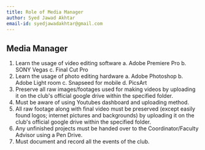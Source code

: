 ```yaml
---
title: Role of Media Manager
author: Syed Jawad Akhtar
email-id: syedjawadakhtar@gmail.com
---
```


## Media Manager

1. Learn the usage of video editing software
    a. Adobe Premiere Pro
    b. SONY Vegas
    c. Final Cut Pro
2. Learn the usage of photo editing hardware
    a. Adobe Photoshop
    b. Adobe Light  room
    c. Snapseed for mobile
    d. PicsArt
3. Preserve all raw images/footages used for making videos by uploading it on the club's official google drive within the specified folder.
4. Must be aware of using Youtubes dashboard and uploading method.
5. All raw footage along with final video must be preserved (except easily found logos; internet pictures and backgrounds) by uploading it on the club's official google drive within the specified folder.
6. Any unfinished projects must be handed over to the Coordinator/Faculty Advisor using a Pen Drive.
7. Must document and record all the events of the club.
